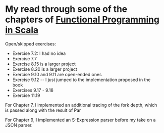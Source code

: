 # My read through some of the chapters of [Functional Programming in Scala](https://www.manning.com/books/functional-programming-in-scala)

Open/skipped exercises:
  - Exercise 7.2: I had no idea
  - Exercise 7.7
  - Exercise 8.15 is a larger project
  - Exercise 8.20 is a larger project
  - Exercise 9.10 and 9.11 are open-ended ones
  - Exercise 9.12 -- I just jumped to the implementation proposed in the book
  - Exercises 9.17 - 9.18
  - Exercise 11.19

For Chapter 7, I implemented an additional tracing of the fork depth,
which is passed along with the result of Par

For Chapter 9, I implemented an S-Expression parser before my take on a JSON
parser.